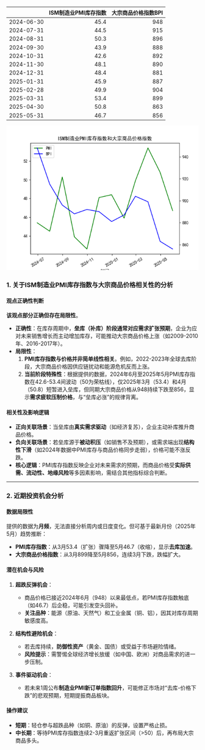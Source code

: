 |            |   ISM制造业PMI库存指数 |   大宗商品价格指数BPI |
|:-----------|-----------------------:|----------------------:|
| 2024-06-30 |                   45.4 |                   948 |
| 2024-07-31 |                   44.5 |                   915 |
| 2024-08-31 |                   50.3 |                   896 |
| 2024-09-30 |                   43.9 |                   888 |
| 2024-10-31 |                   42.6 |                   892 |
| 2024-11-30 |                   48.1 |                   890 |
| 2024-12-31 |                   48.4 |                   881 |
| 2025-01-31 |                   45.9 |                   887 |
| 2025-02-28 |                   49.9 |                   904 |
| 2025-03-31 |                   53.4 |                   899 |
| 2025-04-30 |                   50.8 |                   863 |
| 2025-05-31 |                   46.7 |                   856 |

![图](PMI_BPI.png)



### 1. 关于ISM制造业PMI库存指数与大宗商品价格相关性的分析

#### 观点正确性判断
**该观点部分正确但存在局限性**。  
- **正确性**：在库存周期中，**垒库（补库）阶段通常对应需求扩张预期**，企业为应对未来销售增长而主动增加库存，可能推动大宗商品价格上涨（如2009-2010年、2016-2017年）。  
- **局限性**：  
  1. **PMI库存指数与价格并非简单线性相关**。例如，2022-2023年全球去库阶段，大宗商品价格因供应链扰动和能源危机反而上涨。  
  2. **当前阶段特殊性**：根据提供的数据，2024年6月至2025年5月PMI库存指数在42.6-53.4间波动（50为荣枯线），仅2025年3月（53.4）和4月（50.8）短暂进入垒库，但同期大宗商品价格从948持续下跌至856，显示**需求疲软压制价格**，与“垒库必涨”的规律背离。  

#### 相关性及影响逻辑
- **正向关联场景**：当垒库由**真实需求驱动**（如经济复苏），企业主动补库推升商品价格。  
- **负向关联场景**：若垒库源于**被动积压**（如销售不及预期），或需求端出现**结构性下滑**（如2024年数据中PMI库存与商品价格同步走弱），价格可能不涨反跌。  
- **核心逻辑**：PMI库存指数反映企业对未来需求的预期，而商品价格受**实际供需、流动性、地缘风险**等多因素影响，需结合其他指标综合判断。

---

### 2. 近期投资机会分析

#### 数据局限性
提供的数据为**月频**，无法直接分析周内或日度变化。但可基于最新月份（2025年5月）趋势推断：  
- **PMI库存指数**：从3月53.4（扩张）骤降至5月46.7（收缩），显示**去库加速**。  
- **大宗商品价格指数**：从3月899降至5月856，连续3月下跌，跌幅扩大。  

#### 潜在机会与风险
1. **超跌反弹机会**：  
   - 商品价格已接近2024年6月（948）以来最低点，若PMI库存指数触底（如46.7）后企稳，可能引发空头回补。  
   - **关注品种**：能源（原油、天然气）和工业金属（铜、铝），因其对库存周期敏感度高。  

2. **结构性避险机会**：  
   - 若去库持续，**防御性资产**（黄金、国债）或受益于市场避险情绪。  
   - **风险提示**：需警惕全球经济增长放缓（如中国、欧洲）对商品需求的进一步压制。  

3. **事件驱动机会**：  
   - 若未来1周公布**制造业PMI新订单指数回升**，可能修正市场对“去库-价格下跌”的悲观预期，短期提振商品板块。  

#### 操作建议
- **短期**：轻仓参与超跌品种（如铜、原油）的反弹，设置严格止损。  
- **中长期**：等待PMI库存指数连续2-3月重返扩张区间（>50）后，再布局大宗商品多头。